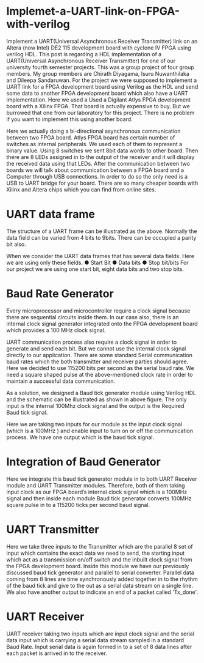 # Implemet-a-UART-link-on-FPGA-with-verilog
Implement a UART(Universal Asynchronous Receiver Transmitter) link on an Altera (now Intel) DE2 115 development board with cyclone IV FPGA   using verilog HDL.
This post is regarding a HDL implementation of a UART(Universal Asynchronous Receiver Transmitter) for one of our university fourth semester projects. This was a group project of four group members. My group members are Chirath Diyagama, Isuru Nuwanthilaka and Dileepa Sandaruwan. For the project we were supposed to implement a UART link for a FPGA development board using Verilog as the HDL and send some data to another FPGA development board which also have a UART implementation.  Here we used a Used a Digilant Atlys FPGA development board with a Xilinx FPGA. That board is actually expensive to buy. But we burrowed that one from our laboratory for this project. There is no problem if you want to implement this using another board. 



Here we actually doing a bi-directional asynchronous communication between two FPGA board. Atlys FPGA board has certain number of switches as internal peripherals. We used each of them to represent a binary value. Using 8 switches we sent 8bit data words to other board. Then there are 8 LEDs assigned in to the output of the receiver and it will display the received data using that LEDs. After the communication between two boards we will talk about communication between a FPGA board and a Computer through USB connections.  In order to do so the only need is a USB to UART bridge for your board. There are so many cheaper boards with Xilinx and Altera chips which you can find from online sites.

# UART data frame
The structure of a UART frame can be illustrated as the above. Normally the data field can be varied from 4 bits to 9bits. There can be occupied a parity bit also.

When we consider the UART data frames that has several data fields. Here we are using only these fields.
●       Start Bit
●       Data bits
●       Stop bit/bits
For our project we are using one start bit, eight data bits and two stop bits.

# Baud Rate Generator
Every microprocessor and microcontroller require a clock signal because there are sequential circuits inside them. In our case also, there is an internal clock signal generator integrated onto the FPGA development board which provides a 100 MHz clock signal.

UART communication process also require a clock signal in order to generate and send each bit. But we cannot use the internal clock signal directly to our application. There are some standard Serial communication baud rates which the both transmitter and receiver parties should agree. Here we decided to use 115200 bits per second as the serial baud rate. We need a square shaped pulse at the above-mentioned clock rate in order to maintain a successful data communication. 

As a solution, we designed a Baud tick generator module using Verilog HDL and the schematic can be illustrated as shown in above figure.  The only input is the internal 100Mhz clock signal and the output is the Required Baud tick signal.

Here we are taking two inputs for our module as the input clock signal (which is a 100MHz ) and enable input to turn on or off the communication process. We have one output which is the baud tick signal.

# Integration of Baud Generator
Here we integrate this baud tick generator module in to both UART Receiver module and UART Transmitter modules. Therefore, both of them taking input clock as our FPGA board’s internal clock signal which is a 100MHz signal and then inside each module Baud tick generator converts 100MHz square pulse in to a 115200 ticks per second baud signal. 

# UART Transmitter
Here we take three inputs to the Transmitter which are the parallel 8 set of input which contains the exact data we need to send, the starting input which act as a transmission on/off  switch and the inbuilt clock signal from the FPGA development board. 
Inside this module we have our previously discussed baud tick generator and parallel to serial converter. Parallel data coming from 8 lines are time synchronously added together in to the rhythm of the baud tick and give to the out as a serial data  stream on a single line. We also have another output to indicate an end of a packet called 'Tx_done'.  

# UART Receiver


UART receiver taking two inputs which are input clock signal and the serial data input which is carrying a serial data stream sampled in a standard Baud Rate. Input serial data is again formed in to a set of 8 data lines after each packet is arrived in to the receiver.  
